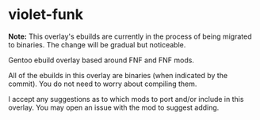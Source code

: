 # violet-funk

**Note:** This overlay's ebuilds are currently in the process of being migrated to binaries. The change will be gradual but noticeable.

Gentoo ebuild overlay based around FNF and FNF mods.

All of the ebuilds in this overlay are binaries (when indicated by the commit). You do not need to worry about compiling them.

I accept any suggestions as to which mods to port and/or include in this overlay. You may open an issue with the mod to suggest adding.
